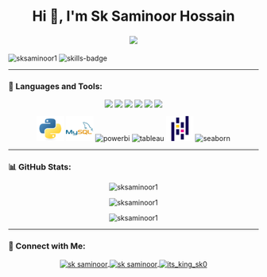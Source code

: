 <h1 align="center">Hi 👋, I'm Sk Saminoor Hossain</h1>
<h3 align="center">
  <img src="https://readme-typing-svg.herokuapp.com?font=Fira+Code&duration=3000&pause=1000&color=0E75B6&center=true&vCenter=true&width=600&lines=Data+Analyst+%7C+Power+BI+%7C+SQL+%7C+Python;Turning+data+into+insights+%F0%9F%9A%80" />
</h3>

<p align="left"> 
  <img src="https://komarev.com/ghpvc/?username=sksaminoor1&label=Profile%20views&color=0e75b6&style=flat" alt="sksaminoor1" /> 
  <img src="https://img.shields.io/badge/Data%20Analyst-PowerBI%20%7C%20SQL%20%7C%20Python-blue" alt="skills-badge" />
</p>

---

### 🚀 Languages and Tools:
<p align="center">
  <img src="https://img.icons8.com/?size=100&id=Rc0Xn5AtE8kX&format=png&color=000000" />
  <img src="https://img.shields.io/badge/MySQL-005C84?style=for-the-badge&logo=mysql&logoColor=white" />
  <img src="https://img.shields.io/badge/Power%20BI-F2C811?style=for-the-badge&logo=powerbi&logoColor=black" />
  <img src="https://img.shields.io/badge/Tableau-E97627?style=for-the-badge&logo=tableau&logoColor=white" />
  <img src="https://img.shields.io/badge/Pandas-150458?style=for-the-badge&logo=pandas&logoColor=white" />
  <img src="https://img.shields.io/badge/Seaborn-008080?style=for-the-badge&logo=python&logoColor=white" />
</p>

<p align="center">
  <img src="https://raw.githubusercontent.com/devicons/devicon/master/icons/python/python-original.svg" alt="python" width="55" height="50"/>
  <img src="https://raw.githubusercontent.com/devicons/devicon/master/icons/mysql/mysql-original-wordmark.svg" alt="mysql" width="55" height="50"/>
  <img src="https://www.vectorlogo.zone/logos/microsoft_powerbi/microsoft_powerbi-icon.svg" alt="powerbi" width="55" height="50"/>
  <img src="https://upload.wikimedia.org/wikipedia/commons/4/4b/Tableau_Logo.png" alt="tableau" width="70" height="50"/>
  <img src="https://raw.githubusercontent.com/devicons/devicon/2ae2a900d2f041da66e950e4d48052658d850630/icons/pandas/pandas-original.svg" alt="pandas" width="55" height="50"/>
  <img src="https://seaborn.pydata.org/_images/logo-mark-lightbg.svg" alt="seaborn" width="55" height="50"/>
</p>

---

### 📊 GitHub Stats:
<p align="center">
  <img src="https://github-readme-stats.vercel.app/api/top-langs?username=sksaminoor1&show_icons=true&locale=en&layout=compact" alt="sksaminoor1" />
</p>

<p align="center">
  <img src="https://github-readme-stats.vercel.app/api?username=sksaminoor1&show_icons=true&locale=en" alt="sksaminoor1" />
</p>

<p align="center">
  <img src="https://github-readme-streak-stats.herokuapp.com/?user=sksaminoor1" alt="sksaminoor1" />
</p>

---

### 🔗 Connect with Me:
<p align="center">
  <a href="https://linkedin.com/in/sk saminoor" target="blank">
    <img align="center" src="https://raw.githubusercontent.com/rahuldkjain/github-profile-readme-generator/master/src/images/icons/Social/linked-in-alt.svg" alt="sk saminoor" height="30" width="40" />
  </a>
  <a href="https://fb.com/sk saminoor" target="blank">
    <img align="center" src="https://raw.githubusercontent.com/rahuldkjain/github-profile-readme-generator/master/src/images/icons/Social/facebook.svg" alt="sk saminoor" height="30" width="40" />
  </a>
  <a href="https://instagram.com/its_king_sk0" target="blank">
    <img align="center" src="https://raw.githubusercontent.com/rahuldkjain/github-profile-readme-generator/master/src/images/icons/Social/instagram.svg" alt="its_king_sk0" height="30" width="40" />
  </a>
</p>
